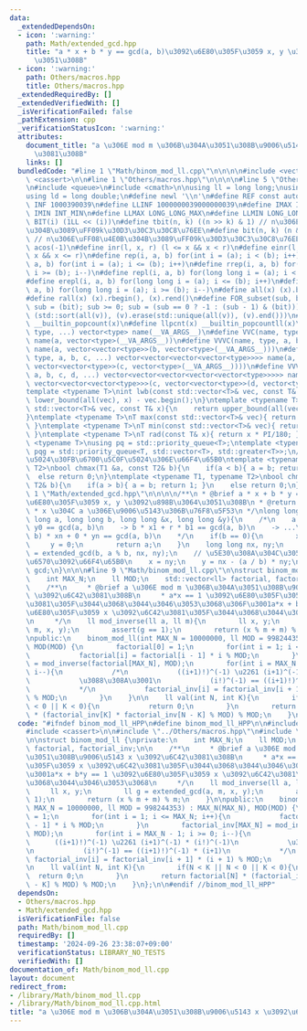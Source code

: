 ```yaml
---
data:
  _extendedDependsOn:
  - icon: ':warning:'
    path: Math/extended_gcd.hpp
    title: "a * x + b * y == gcd(a, b)\u3092\u6E80\u305F\u3059 x, y \u3092\u898B\u3064\
      \u3051\u308B"
  - icon: ':warning:'
    path: Others/macros.hpp
    title: Others/macros.hpp
  _extendedRequiredBy: []
  _extendedVerifiedWith: []
  _isVerificationFailed: false
  _pathExtension: cpp
  _verificationStatusIcon: ':warning:'
  attributes:
    document_title: "a \u306E mod m \u306B\u304A\u3051\u308B\u9006\u5143 x \u3092\u6C42\
      \u3081\u308B"
    links: []
  bundledCode: "#line 1 \"Math/binom_mod_ll.cpp\"\n\n\n\n#include <vector>\n#include\
    \ <cassert>\n\n#line 1 \"Others/macros.hpp\"\n\n\n\n#line 5 \"Others/macros.hpp\"\
    \n#include <queue>\n#include <cmath>\n\nusing ll = long long;\nusing lll = __int128_t;\n\
    using ld = long double;\n#define newl '\\n'\n#define REF const auto&\n#define\
    \ INF 1000390039\n#define LLINF 1000000039000000039\n#define IMAX INT_MAX\n#define\
    \ IMIN INT_MIN\n#define LLMAX LONG_LONG_MAX\n#define LLMIN LONG_LONG_MIN\n#define\
    \ BIT(i) (1LL << (i))\n#define tbit(n, k) ((n >> k) & 1) // n\u306E\uFF08\u4E0A\
    \u304B\u3089\uFF09k\u30D3\u30C3\u30C8\u76EE\n#define bit(n, k) (n & (1LL << (k)))\
    \ // n\u306E\uFF08\u4E0B\u304B\u3089\uFF09k\u30D3\u30C3\u30C8\u76EE\n#define PI\
    \ acos(-1)\n#define inr(l, x, r) (l <= x && x < r)\n#define einr(l, x, r) (l <=\
    \ x && x <= r)\n#define rep(i, a, b) for(int i = (a); i < (b); i++)\n#define erep(i,\
    \ a, b) for(int i = (a); i <= (b); i++)\n#define rrep(i, a, b) for(int i = (a);\
    \ i >= (b); i--)\n#define repl(i, a, b) for(long long i = (a); i < (b); i++)\n\
    #define erepl(i, a, b) for(long long i = (a); i <= (b); i++)\n#define rrepl(i,\
    \ a, b) for(long long i = (a); i >= (b); i--)\n#define all(x) (x).begin(), (x).end()\n\
    #define rall(x) (x).rbegin(), (x).rend()\n#define FOR_subset(sub, bit) for (ll\
    \ sub = (bit); sub >= 0; sub = (sub == 0 ? -1 : (sub - 1) & (bit)))\n#define UNIQUE(v)\
    \ (std::sort(all(v)), (v).erase(std::unique(all(v)), (v).end()))\n#define pcnt(x)\
    \ __builtin_popcount(x)\n#define llpcnt(x) __builtin_popcountll(x)\n#define VC(name,\
    \ type, ...) vector<type> name(__VA_ARGS__)\n#define VVC(name, type, a, ...) vector<vector<type>>\
    \ name(a, vector<type>(__VA_ARGS__))\n#define VVVC(name, type, a, b, ...) vector<vector<vector<type>>>\
    \ name(a, vector<vector<type>>(b, vector<type>(__VA_ARGS__)))\n#define VVVVC(name,\
    \ type, a, b, c, ...) vector<vector<vector<vector<type>>>> name(a, vector<vector<vector<type>>>(b,\
    \ vector<vector<type>>(c, vector<type>(__VA_ARGS__))))\n#define VVVVVC(name, type,\
    \ a, b, c, d, ...) vector<vector<vector<vector<vector<type>>>>> name(a, vector<vector<vector<vector<type>>>>(b,\
    \ vector<vector<vector<type>>>(c, vector<vector<type>>(d, vector<type>(__VA_ARGS__)))));\n\
    template <typename T>\nint lwb(const std::vector<T>& vec, const T& x){\n    return\
    \ lower_bound(all(vec), x) - vec.begin();\n}\ntemplate <typename T>\nint upb(const\
    \ std::vector<T>& vec, const T& x){\n    return upper_bound(all(vec), x) - vec.begin();\n\
    }\ntemplate <typename T>\nT max(const std::vector<T>& vec){ return *max_element(all(vec));\
    \ }\ntemplate <typename T>\nT min(const std::vector<T>& vec){ return *min_element(all(vec));\
    \ }\ntemplate <typename T>\nT rad(const T& x){ return x * PI/180; }\ntemplate\
    \ <typename T>\nusing pq = std::priority_queue<T>;\ntemplate <typename T>\nusing\
    \ pqg = std::priority_queue<T, std::vector<T>, std::greater<T>>;\n// \u6700\u5927\
    \u5024\u30FB\u6700\u5C0F\u5024\u306E\u66F4\u65B0\ntemplate <typename T1, typename\
    \ T2>\nbool chmax(T1 &a, const T2& b){\n    if(a < b){ a = b; return 1; }\n  \
    \  else return 0;\n}\ntemplate <typename T1, typename T2>\nbool chmin(T1 &a, const\
    \ T2& b){\n    if(a > b){ a = b; return 1; }\n    else return 0;\n}\n\n\n#line\
    \ 1 \"Math/extended_gcd.hpp\"\n\n\n\n/**\n * @brief a * x + b * y == gcd(a, b)\u3092\
    \u6E80\u305F\u3059 x, y \u3092\u898B\u3064\u3051\u308B\n * @return gcd(a, b)\n\
    \ * x \u304C a \u306E\u9006\u5143\u306B\u76F8\u5F53\n */\nlong long extended_gcd(long\
    \ long a, long long b, long long &x, long long &y){\n    /*\n    a * x0 + b *\
    \ y0 == gcd(a, b)\n    -> b * x1 + r * b1 == gcd(a, b)\n    -> ...\n    -> gcd(a,\
    \ b) * xn + 0 * yn == gcd(a, b)\n    */\n    if(b == 0){\n        x = 1;\n   \
    \     y = 0;\n        return a;\n    }\n    long long nx, ny;\n    long long gcd\
    \ = extended_gcd(b, a % b, nx, ny);\n    // \u5E30\u308A\u304C\u3051\u306B\u4FC2\
    \u6570\u3092\u66F4\u65B0\n    x = ny;\n    y = nx - (a / b) * ny;\n    return\
    \ gcd;\n}\n\n\n#line 9 \"Math/binom_mod_ll.cpp\"\n\nstruct binom_mod_ll {\nprivate:\n\
    \    int MAX_N;\n    ll MOD;\n    std::vector<ll> factorial, factorial_inv;\n\n\
    \    /**\n     * @brief a \u306E mod m \u306B\u304A\u3051\u308B\u9006\u5143 x\
    \ \u3092\u6C42\u3081\u308B\n     * a*x == 1 \u3092\u6E80\u305F\u3059 x \u3092\u6C42\
    \u3081\u305F\u3044\u3068\u3044\u3046\u3053\u3068\u306F\u3001a*x + b*y == 1 \u3092\
    \u6E80\u305F\u3059 x \u3092\u6C42\u3081\u305F\u3044\u3068\u3044\u3046\u3053\u3068\
    \n     */\n    ll mod_inverse(ll a, ll m){\n        ll x, y;\n        ll g = extended_gcd(a,\
    \ m, x, y);\n        assert(g == 1);\n        return (x % m + m) % m;\n    }\n\
    \npublic:\n    binom_mod_ll(int MAX_N = 10000000, ll MOD = 998244353) : MAX_N(MAX_N),\
    \ MOD(MOD) {\n        factorial[0] = 1;\n        for(int i = 1; i <= MAX_N; i++){\n\
    \            factorial[i] = factorial[i - 1] * i % MOD;\n        }\n        factorial_inv[MAX_N]\
    \ = mod_inverse(factorial[MAX_N], MOD);\n        for(int i = MAX_N - 1; i >= 0;\
    \ i--){\n            /*\n            ((i+1)!)^(-1) \u2261 (i+1)^(-1) * (i!)^(-1)\n\
    \            \u3088\u308A\u3001\n            (i!)^(-1) == ((i+1)!)^(-1) * (i+1)\n\
    \            */\n            factorial_inv[i] = factorial_inv[i + 1] * (i + 1)\
    \ % MOD;\n        }\n    }\n\n    ll val(int N, int K){\n        if(N < K || N\
    \ < 0 || K < 0){\n            return 0;\n        }\n        return factorial[N]\
    \ * (factorial_inv[K] * factorial_inv[N - K] % MOD) % MOD;\n    }\n};\n\n\n"
  code: "#ifndef binom_mod_ll_HPP\n#define binom_mod_ll_HPP\n\n#include <vector>\n\
    #include <cassert>\n\n#include \"../Others/macros.hpp\"\n#include \"extended_gcd.hpp\"\
    \n\nstruct binom_mod_ll {\nprivate:\n    int MAX_N;\n    ll MOD;\n    std::vector<ll>\
    \ factorial, factorial_inv;\n\n    /**\n     * @brief a \u306E mod m \u306B\u304A\
    \u3051\u308B\u9006\u5143 x \u3092\u6C42\u3081\u308B\n     * a*x == 1 \u3092\u6E80\
    \u305F\u3059 x \u3092\u6C42\u3081\u305F\u3044\u3068\u3044\u3046\u3053\u3068\u306F\
    \u3001a*x + b*y == 1 \u3092\u6E80\u305F\u3059 x \u3092\u6C42\u3081\u305F\u3044\
    \u3068\u3044\u3046\u3053\u3068\n     */\n    ll mod_inverse(ll a, ll m){\n   \
    \     ll x, y;\n        ll g = extended_gcd(a, m, x, y);\n        assert(g ==\
    \ 1);\n        return (x % m + m) % m;\n    }\n\npublic:\n    binom_mod_ll(int\
    \ MAX_N = 10000000, ll MOD = 998244353) : MAX_N(MAX_N), MOD(MOD) {\n        factorial[0]\
    \ = 1;\n        for(int i = 1; i <= MAX_N; i++){\n            factorial[i] = factorial[i\
    \ - 1] * i % MOD;\n        }\n        factorial_inv[MAX_N] = mod_inverse(factorial[MAX_N],\
    \ MOD);\n        for(int i = MAX_N - 1; i >= 0; i--){\n            /*\n      \
    \      ((i+1)!)^(-1) \u2261 (i+1)^(-1) * (i!)^(-1)\n            \u3088\u308A\u3001\
    \n            (i!)^(-1) == ((i+1)!)^(-1) * (i+1)\n            */\n           \
    \ factorial_inv[i] = factorial_inv[i + 1] * (i + 1) % MOD;\n        }\n    }\n\
    \n    ll val(int N, int K){\n        if(N < K || N < 0 || K < 0){\n          \
    \  return 0;\n        }\n        return factorial[N] * (factorial_inv[K] * factorial_inv[N\
    \ - K] % MOD) % MOD;\n    }\n};\n\n#endif //binom_mod_ll_HPP"
  dependsOn:
  - Others/macros.hpp
  - Math/extended_gcd.hpp
  isVerificationFile: false
  path: Math/binom_mod_ll.cpp
  requiredBy: []
  timestamp: '2024-09-26 23:38:07+09:00'
  verificationStatus: LIBRARY_NO_TESTS
  verifiedWith: []
documentation_of: Math/binom_mod_ll.cpp
layout: document
redirect_from:
- /library/Math/binom_mod_ll.cpp
- /library/Math/binom_mod_ll.cpp.html
title: "a \u306E mod m \u306B\u304A\u3051\u308B\u9006\u5143 x \u3092\u6C42\u3081\u308B"
---
```


